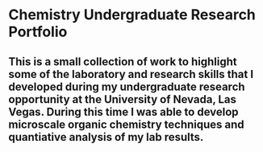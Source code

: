 # Chemistry Undergraduate Research Portfolio

## This is a small collection of work to highlight some of the laboratory and research skills that I developed during my undergraduate research opportunity at the University of Nevada, Las Vegas.  During this time I was able to develop microscale organic chemistry techniques and quantiative analysis of my lab results.
